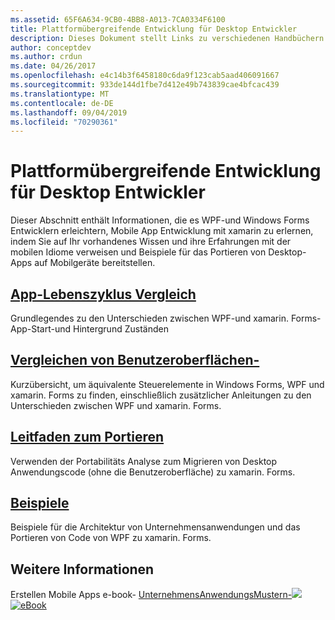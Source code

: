 ```yaml
---
ms.assetid: 65F6A634-9CB0-4BB8-A013-7CA0334F6100
title: Plattformübergreifende Entwicklung für Desktop Entwickler
description: Dieses Dokument stellt Links zu verschiedenen Handbüchern dar, die xamarin. Forms für WPF-und Windows Forms-Entwickler beschreiben. Der verknüpfte Inhalt untersucht den Anwendungslebenszyklus, UI-Steuerelemente, Portierungs Anleitungen und Beispiele.
author: conceptdev
ms.author: crdun
ms.date: 04/26/2017
ms.openlocfilehash: e4c14b3f6458180c6da9f123cab5aad406091667
ms.sourcegitcommit: 933de144d1fbe7d412e49b743839cae4bfcac439
ms.translationtype: MT
ms.contentlocale: de-DE
ms.lasthandoff: 09/04/2019
ms.locfileid: "70290361"
---
```

# <a name="cross-platform-for-desktop-developers"></a>Plattformübergreifende Entwicklung für Desktop Entwickler

Dieser Abschnitt enthält Informationen, die es WPF-und Windows Forms Entwicklern erleichtern, Mobile App Entwicklung mit xamarin zu erlernen, indem Sie auf Ihr vorhandenes Wissen und ihre Erfahrungen mit der mobilen Idiome verweisen und Beispiele für das Portieren von Desktop-Apps auf Mobilgeräte bereitstellen.

## <a name="app-lifecycle-comparisonlifecyclemd"></a>[App-Lebenszyklus Vergleich](lifecycle.md)

Grundlegendes zu den Unterschieden zwischen WPF-und xamarin. Forms-App-Start-und Hintergrund Zuständen

## <a name="ui-controls-comparisoncontrolsindexmd"></a>[Vergleichen von Benutzeroberflächen-](controls/index.md)

Kurzübersicht, um äquivalente Steuerelemente in Windows Forms, WPF und xamarin. Forms zu finden, einschließlich zusätzlicher Anleitungen zu den Unterschieden zwischen WPF und xamarin. Forms.

## <a name="porting-guidanceportingmd"></a>[Leitfaden zum Portieren](porting.md)

Verwenden der Portabilitäts Analyse zum Migrieren von Desktop Anwendungscode (ohne die Benutzeroberfläche) zu xamarin. Forms.

## <a name="samplessamplesmd"></a>[Beispiele](samples.md)

Beispiele für die Architektur von Unternehmensanwendungen und das Portieren von Code von WPF zu xamarin. Forms.

## <a name="learn-more"></a>Weitere Informationen

Erstellen Mobile Apps e-book- [ UnternehmensAnwendungsMustern-![](images/creating-sml.png)](~/xamarin-forms/creating-mobile-apps-xamarin-forms/index.md) [ ![eBook](images/enterprise-sml.png)](~/xamarin-forms/enterprise-application-patterns/index.md)
